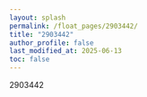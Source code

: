 ```yaml
---
layout: splash
permalink: /float_pages/2903442/
title: "2903442"
author_profile: false
last_modified_at: 2025-06-13
toc: false
---
```

 
2903442
